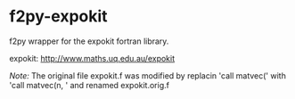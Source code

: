 f2py-expokit
============

f2py wrapper for the expokit fortran library.

expokit: http://www.maths.uq.edu.au/expokit

*Note:* The original file expokit.f was modified by replacin 'call
matvec(' with 'call matvec(n, ' and renamed expokit.orig.f
